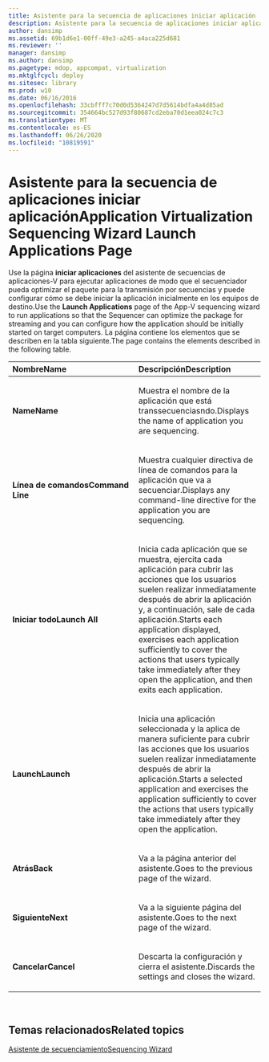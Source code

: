 ```yaml
---
title: Asistente para la secuencia de aplicaciones iniciar aplicación
description: Asistente para la secuencia de aplicaciones iniciar aplicación
author: dansimp
ms.assetid: 69b1d6e1-00ff-49e3-a245-a4aca225d681
ms.reviewer: ''
manager: dansimp
ms.author: dansimp
ms.pagetype: mdop, appcompat, virtualization
ms.mktglfcycl: deploy
ms.sitesec: library
ms.prod: w10
ms.date: 06/16/2016
ms.openlocfilehash: 33cbfff7c70d0d5364247d7d5614bdfa4a4d85ad
ms.sourcegitcommit: 354664bc527d93f80687cd2eba70d1eea024c7c3
ms.translationtype: MT
ms.contentlocale: es-ES
ms.lasthandoff: 06/26/2020
ms.locfileid: "10819591"
---
```

# <span data-ttu-id="0dba1-103">Asistente para la secuencia de aplicaciones iniciar aplicación</span><span class="sxs-lookup"><span data-stu-id="0dba1-103">Application Virtualization Sequencing Wizard Launch Applications Page</span></span>


<span data-ttu-id="0dba1-104">Use la página **iniciar aplicaciones** del asistente de secuencias de aplicaciones-V para ejecutar aplicaciones de modo que el secuenciador pueda optimizar el paquete para la transmisión por secuencias y puede configurar cómo se debe iniciar la aplicación inicialmente en los equipos de destino.</span><span class="sxs-lookup"><span data-stu-id="0dba1-104">Use the **Launch Applications** page of the App-V sequencing wizard to run applications so that the Sequencer can optimize the package for streaming and you can configure how the application should be initially started on target computers.</span></span> <span data-ttu-id="0dba1-105">La página contiene los elementos que se describen en la tabla siguiente.</span><span class="sxs-lookup"><span data-stu-id="0dba1-105">The page contains the elements described in the following table.</span></span>

<table>
<colgroup>
<col width="50%" />
<col width="50%" />
</colgroup>
<thead>
<tr class="header">
<th align="left"><span data-ttu-id="0dba1-106">Nombre</span><span class="sxs-lookup"><span data-stu-id="0dba1-106">Name</span></span></th>
<th align="left"><span data-ttu-id="0dba1-107">Descripción</span><span class="sxs-lookup"><span data-stu-id="0dba1-107">Description</span></span></th>
</tr>
</thead>
<tbody>
<tr class="odd">
<td align="left"><p><strong><span data-ttu-id="0dba1-108">Name</span><span class="sxs-lookup"><span data-stu-id="0dba1-108">Name</span></span></strong></p></td>
<td align="left"><p><span data-ttu-id="0dba1-109">Muestra el nombre de la aplicación que está transsecuenciasndo.</span><span class="sxs-lookup"><span data-stu-id="0dba1-109">Displays the name of application you are sequencing.</span></span></p></td>
</tr>
<tr class="even">
<td align="left"><p><strong><span data-ttu-id="0dba1-110">Línea de comandos</span><span class="sxs-lookup"><span data-stu-id="0dba1-110">Command Line</span></span></strong></p></td>
<td align="left"><p><span data-ttu-id="0dba1-111">Muestra cualquier directiva de línea de comandos para la aplicación que va a secuenciar.</span><span class="sxs-lookup"><span data-stu-id="0dba1-111">Displays any command-line directive for the application you are sequencing.</span></span></p></td>
</tr>
<tr class="odd">
<td align="left"><p><strong><span data-ttu-id="0dba1-112">Iniciar todo</span><span class="sxs-lookup"><span data-stu-id="0dba1-112">Launch All</span></span></strong></p></td>
<td align="left"><p><span data-ttu-id="0dba1-113">Inicia cada aplicación que se muestra, ejercita cada aplicación para cubrir las acciones que los usuarios suelen realizar inmediatamente después de abrir la aplicación y, a continuación, sale de cada aplicación.</span><span class="sxs-lookup"><span data-stu-id="0dba1-113">Starts each application displayed, exercises each application sufficiently to cover the actions that users typically take immediately after they open the application, and then exits each application.</span></span></p></td>
</tr>
<tr class="even">
<td align="left"><p><strong><span data-ttu-id="0dba1-114">Launch</span><span class="sxs-lookup"><span data-stu-id="0dba1-114">Launch</span></span></strong></p></td>
<td align="left"><p><span data-ttu-id="0dba1-115">Inicia una aplicación seleccionada y la aplica de manera suficiente para cubrir las acciones que los usuarios suelen realizar inmediatamente después de abrir la aplicación.</span><span class="sxs-lookup"><span data-stu-id="0dba1-115">Starts a selected application and exercises the application sufficiently to cover the actions that users typically take immediately after they open the application.</span></span></p></td>
</tr>
<tr class="odd">
<td align="left"><p><strong><span data-ttu-id="0dba1-116">Atrás</span><span class="sxs-lookup"><span data-stu-id="0dba1-116">Back</span></span></strong></p></td>
<td align="left"><p><span data-ttu-id="0dba1-117">Va a la página anterior del asistente.</span><span class="sxs-lookup"><span data-stu-id="0dba1-117">Goes to the previous page of the wizard.</span></span></p></td>
</tr>
<tr class="even">
<td align="left"><p><strong><span data-ttu-id="0dba1-118">Siguiente</span><span class="sxs-lookup"><span data-stu-id="0dba1-118">Next</span></span></strong></p></td>
<td align="left"><p><span data-ttu-id="0dba1-119">Va a la siguiente página del asistente.</span><span class="sxs-lookup"><span data-stu-id="0dba1-119">Goes to the next page of the wizard.</span></span></p></td>
</tr>
<tr class="odd">
<td align="left"><p><strong><span data-ttu-id="0dba1-120">Cancelar</span><span class="sxs-lookup"><span data-stu-id="0dba1-120">Cancel</span></span></strong></p></td>
<td align="left"><p><span data-ttu-id="0dba1-121">Descarta la configuración y cierra el asistente.</span><span class="sxs-lookup"><span data-stu-id="0dba1-121">Discards the settings and closes the wizard.</span></span></p></td>
</tr>
</tbody>
</table>

 

## <span data-ttu-id="0dba1-122">Temas relacionados</span><span class="sxs-lookup"><span data-stu-id="0dba1-122">Related topics</span></span>


[<span data-ttu-id="0dba1-123">Asistente de secuenciamiento</span><span class="sxs-lookup"><span data-stu-id="0dba1-123">Sequencing Wizard</span></span>](sequencing-wizard.md)

 

 





